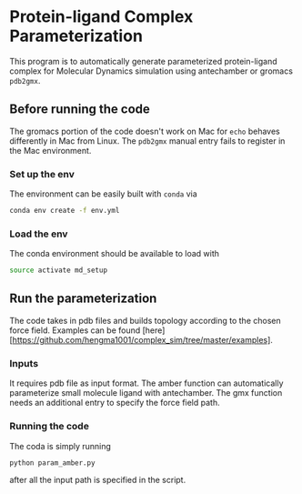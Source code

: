 # Protein-ligand Complex Parameterization 

This program is to automatically generate parameterized protein-ligand complex for Molecular Dynamics simulation using antechamber or gromacs `pdb2gmx`.

## Before running the code

The gromacs portion of the code doesn't work on Mac for `echo` behaves differently in Mac from Linux. The `pdb2gmx` manual entry fails to register in the Mac environment. 

### Set up the env

The environment can be easily built with `conda` via

```bash
conda env create -f env.yml
```

### Load the env 

The conda environment should be available to load with 

```bash
source activate md_setup
```



## Run the parameterization

The code takes in pdb files and builds topology according to the chosen force field. Examples can be found [here][https://github.com/hengma1001/complex_sim/tree/master/examples]. 

### Inputs
It requires pdb file as input format. The amber function can automatically parameterize small molecule ligand with antechamber. The gmx function needs an additional entry to specify the force field path. 

### Running the code 
The coda is simply running 
```
python param_amber.py
```
after all the input path is specified in the script. 

